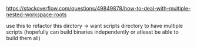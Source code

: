 https://stackoverflow.com/questions/49849878/how-to-deal-with-multiple-nested-workspace-roots

use this to refactor this dirctory
-> want scripts directory to have multiple scripts (hopefully can build binaries independently or atleast be able to build them all)